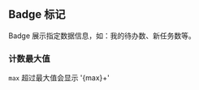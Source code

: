 <div class="demo-header">
<p class="overviewicon">
  <span class="wapi-form-badge"/>
</p>

## Badge 标记

<nova-uxlink widget-name="Badge"></nova-uxlink>

Badge 展示指定数据信息，如：我的待办数、新任务数等。

</div>

### 计数最大值

`max` 超过最大值会显示 '{max}+'

<demo-editor-mobilefirst link="badge/max.vue"></demo-editor-mobilefirst>

<br />
